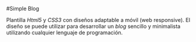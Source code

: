 #Simple Blog

Plantilla *Html5* y *CSS3* con diseños adaptable a móvil (web responsive). El diseño se puede utilizar para desarrollar un *blog* sencillo y minimalista utilizando cualquier lenguaje de programación.